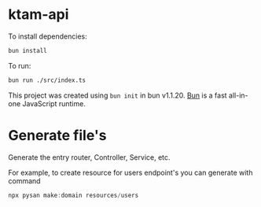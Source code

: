 # ktam-api

To install dependencies:

```bash
bun install
```

To run:

```bash
bun run ./src/index.ts
```


This project was created using `bun init` in bun v1.1.20. [Bun](https://bun.sh) is a fast all-in-one JavaScript runtime.


# Generate file's

Generate the entry router, Controller, Service, etc.

For example, to create resource for users endpoint's you can generate with command 

```ts
npx pysan make:domain resources/users
```

